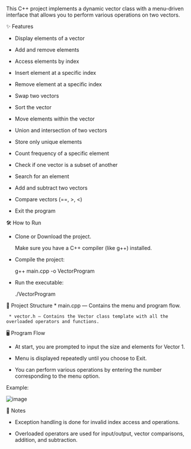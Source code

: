This C++ project implements a dynamic vector class with a menu-driven interface that allows you to perform various operations on two vectors.

✨ Features
* Display elements of a vector

* Add and remove elements

* Access elements by index

* Insert element at a specific index

* Remove element at a specific index

* Swap two vectors

* Sort the vector

* Move elements within the vector

* Union and intersection of two vectors

* Store only unique elements

* Count frequency of a specific element

* Check if one vector is a subset of another

* Search for an element

* Add and subtract two vectors

* Compare vectors (==, >, <)

* Exit the program

🛠 How to Run

* Clone or Download the project.

     Make sure you have a C++ compiler (like g++) installed.

* Compile the project:

     g++ main.cpp -o VectorProgram

* Run the executable:

     ./VectorProgram


📂 Project Structure
    * main.cpp — Contains the menu and program flow.

     * vector.h — Contains the Vector class template with all the overloaded operators and functions.


🖥 Program Flow
  * At start, you are prompted to input the size and elements for Vector 1.

  * Menu is displayed repeatedly until you choose to Exit.

  * You can perform various operations by entering the number corresponding to the menu option.

Example:

![image](https://github.com/user-attachments/assets/2be93f42-7906-4df9-8d53-29560481d4ca)



📢 Notes
  * Exception handling is done for invalid index access and operations.

   * Overloaded operators are used for input/output, vector comparisons, addition, and subtraction.

